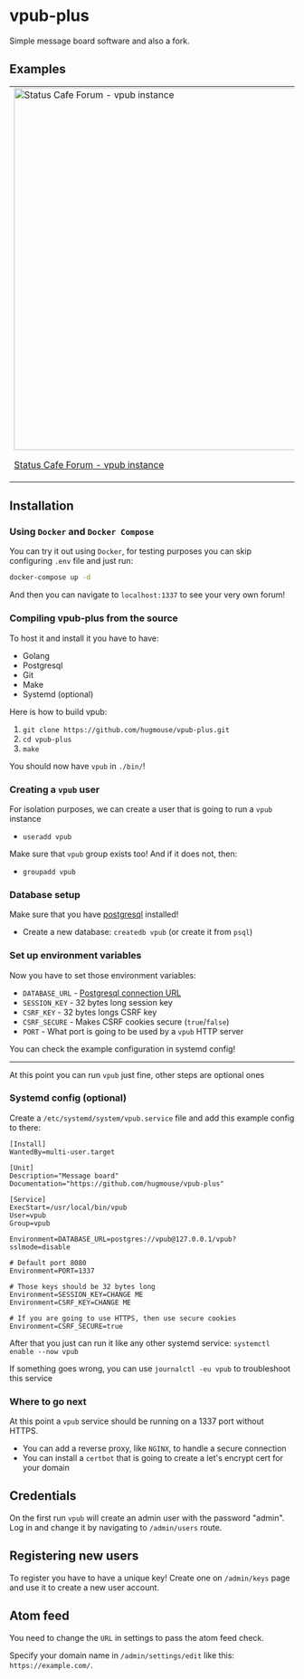 # vpub-plus

Simple message board software and also a fork.

## Examples

<table>
  <tr>
    <td>
      <a href="https://github.com/user-attachments/assets/4ded261a-f2c3-4f8f-b474-be268aa61ff7">
        <img alt="Status Cafe Forum - vpub instance" width="640" src="https://github.com/user-attachments/assets/4ded261a-f2c3-4f8f-b474-be268aa61ff7">
      </a>
      <p><a href="https://forum.status.cafe">Status Cafe Forum - vpub instance</a></p>
    </td>
    <td>
      <a href="https://github.com/user-attachments/assets/6e65c795-6ef6-40f3-b222-18f4c3f48548">
        <img alt="Vpub Plus Forum - vpub-plus instance" width="640" src="https://github.com/user-attachments/assets/6e65c795-6ef6-40f3-b222-18f4c3f48548">
      </a>
      <p><a href="https://vpub.mysh.dev">Vpub Plus Forum - vpub-plus instance</a></p>
    </td>
  </tr>
</table>

## Installation

### Using `Docker` and `Docker Compose`

You can try it out using `Docker`, for testing purposes you can skip configuring `.env` file and just run:

```bash
docker-compose up -d
```

And then you can navigate to `localhost:1337` to see your very own forum!

### Compiling vpub-plus from the source

To host it and install it you have to have:

* Golang
* Postgresql
* Git
* Make
* Systemd (optional)

Here is how to build vpub:

1. `git clone https://github.com/hugmouse/vpub-plus.git`
2. `cd vpub-plus`
3. `make`

You should now have `vpub` in `./bin/`!

### Creating a `vpub` user

For isolation purposes, we can create a user that is going to run a `vpub` instance

* `useradd vpub`

Make sure that `vpub` group exists too! And if it does not, then:

* `groupadd vpub`

### Database setup

Make sure that you have [postgresql][postgres] installed!

* Create a new database: `createdb vpub` (or create it from `psql`)

### Set up environment variables

Now you have to set those environment variables:

* `DATABASE_URL` - [Postgresql connection URL][postgres-url-format]
* `SESSION_KEY` - 32 bytes long session key
* `CSRF_KEY` - 32 bytes longs CSRF key
* `CSRF_SECURE` - Makes CSRF cookies secure (`true`/`false`)
* `PORT` - What port is going to be used by a `vpub` HTTP server

You can check the example configuration in systemd config!

----

At this point you can run `vpub` just fine, other steps are optional ones

### Systemd config (optional)

Create a `/etc/systemd/system/vpub.service` file and add this example config to there:

```
[Install]
WantedBy=multi-user.target

[Unit]
Description="Message board"
Documentation="https://github.com/hugmouse/vpub-plus"

[Service]
ExecStart=/usr/local/bin/vpub
User=vpub
Group=vpub

Environment=DATABASE_URL=postgres://vpub@127.0.0.1/vpub?sslmode=disable

# Default port 8080
Environment=PORT=1337

# Those keys should be 32 bytes long
Environment=SESSION_KEY=CHANGE ME
Environment=CSRF_KEY=CHANGE ME

# If you are going to use HTTPS, then use secure cookies
Environment=CSRF_SECURE=true
```

After that you just can run it like any other systemd service: `systemctl enable --now vpub`

If something goes wrong, you can use `journalctl -eu vpub` to troubleshoot this service

### Where to go next

At this point a `vpub` service should be running on a 1337 port without HTTPS.

* You can add a reverse proxy, like `NGINX`, to handle a secure connection
* You can install a `certbot` that is going to create a let's encrypt cert for your domain

## Credentials

On the first run `vpub` will create an admin user with the password "admin".
Log in and change it by navigating to `/admin/users` route.

## Registering new users

To register you have to have a unique key! Create one on `/admin/keys` page and use it to create a new user account.

## Atom feed

You need to change the `URL` in settings to pass the atom feed check.

Specify your domain name in `/admin/settings/edit` like this: `https://example.com/`.

[postgres]: https://www.postgresql.org/download/

[postgres-url-format]: https://stackoverflow.com/q/3582552

[example-vpub]: https://forum.status.cafe/
[example-vpub-plus]: https://vpub.mysh.dev/
